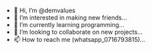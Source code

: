 - 👋 Hi, I’m @demvalues
- 👀 I’m interested in making new friends...
- 🌱 I’m currently learning programming...
- 💞️ I’m looking to collaborate on new projects...
- 📫 How to reach me (whatsapp_0716793815)...

<!---
demvalues/demvalues is a ✨ special ✨ repository because its `README.md` (this file) appears on your GitHub profile.
You can click the Preview link to take a look at your changes.
--->
